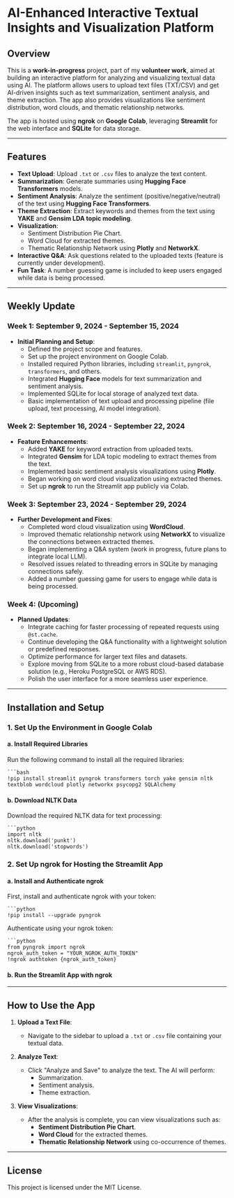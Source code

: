 # AI-Enhanced Interactive Textual Insights and Visualization Platform

## Overview

This is a **work-in-progress** project, part of my **volunteer work**, aimed at building an interactive platform for analyzing and visualizing textual data using AI. The platform allows users to upload text files (TXT/CSV) and get AI-driven insights such as text summarization, sentiment analysis, and theme extraction. The app also provides visualizations like sentiment distribution, word clouds, and thematic relationship networks.

The app is hosted using **ngrok** on **Google Colab**, leveraging **Streamlit** for the web interface and **SQLite** for data storage.

---

## Features

- **Text Upload**: Upload `.txt` or `.csv` files to analyze the text content.
- **Summarization**: Generate summaries using **Hugging Face Transformers** models.
- **Sentiment Analysis**: Analyze the sentiment (positive/negative/neutral) of the text using **Hugging Face Transformers**.
- **Theme Extraction**: Extract keywords and themes from the text using **YAKE** and **Gensim LDA topic modeling**.
- **Visualization**:
  - Sentiment Distribution Pie Chart.
  - Word Cloud for extracted themes.
  - Thematic Relationship Network using **Plotly** and **NetworkX**.
- **Interactive Q&A**: Ask questions related to the uploaded texts (feature is currently under development).
- **Fun Task**: A number guessing game is included to keep users engaged while data is being processed.

---

## Weekly Update

### Week 1: September 9, 2024 - September 15, 2024
- **Initial Planning and Setup**:
  - Defined the project scope and features.
  - Set up the project environment on Google Colab.
  - Installed required Python libraries, including `streamlit`, `pyngrok`, `transformers`, and others.
  - Integrated **Hugging Face** models for text summarization and sentiment analysis.
  - Implemented SQLite for local storage of analyzed text data.
  - Basic implementation of text upload and processing pipeline (file upload, text processing, AI model integration).

### Week 2: September 16, 2024 - September 22, 2024
- **Feature Enhancements**:
  - Added **YAKE** for keyword extraction from uploaded texts.
  - Integrated **Gensim** for LDA topic modeling to extract themes from the text.
  - Implemented basic sentiment analysis visualizations using **Plotly**.
  - Began working on word cloud visualization using extracted themes.
  - Set up **ngrok** to run the Streamlit app publicly via Colab.

### Week 3: September 23, 2024 - September 29, 2024
- **Further Development and Fixes**:
  - Completed word cloud visualization using **WordCloud**.
  - Improved thematic relationship network using **NetworkX** to visualize the connections between extracted themes.
  - Began implementing a Q&A system (work in progress, future plans to integrate local LLM).
  - Resolved issues related to threading errors in SQLite by managing connections safely.
  - Added a number guessing game for users to engage while data is being processed.

### Week 4: (Upcoming)
- **Planned Updates**:
  - Integrate caching for faster processing of repeated requests using `@st.cache`.
  - Continue developing the Q&A functionality with a lightweight solution or predefined responses.
  - Optimize performance for larger text files and datasets.
  - Explore moving from SQLite to a more robust cloud-based database solution (e.g., Heroku PostgreSQL or AWS RDS).
  - Polish the user interface for a more seamless user experience.

---

## Installation and Setup

### 1. Set Up the Environment in Google Colab

#### a. Install Required Libraries

Run the following command to install all the required libraries:

    ```bash
    !pip install streamlit pyngrok transformers torch yake gensim nltk textblob wordcloud plotly networkx psycopg2 SQLAlchemy

#### b. Download NLTK Data
Download the required NLTK data for text processing:

    ```python
    import nltk
    nltk.download('punkt')
    nltk.download('stopwords')

### 2. Set Up ngrok for Hosting the Streamlit App

#### a. Install and Authenticate ngrok

First, install and authenticate ngrok with your token:

    ```python
    !pip install --upgrade pyngrok

Authenticate using your ngrok token:

    ```python
    from pyngrok import ngrok
    ngrok_auth_token = "YOUR_NGROK_AUTH_TOKEN"
    !ngrok authtoken {ngrok_auth_token}

#### b. Run the Streamlit App with ngrok

---

## How to Use the App

1. **Upload a Text File**:
   - Navigate to the sidebar to upload a `.txt` or `.csv` file containing your textual data.

2. **Analyze Text**:
   - Click "Analyze and Save" to analyze the text. The AI will perform:
     - Summarization.
     - Sentiment analysis.
     - Theme extraction.

3. **View Visualizations**:
   - After the analysis is complete, you can view visualizations such as:
     - **Sentiment Distribution Pie Chart**.
     - **Word Cloud** for the extracted themes.
     - **Thematic Relationship Network** using co-occurrence of themes.

---

## License

This project is licensed under the MIT License. 





